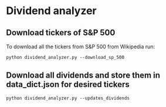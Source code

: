 # Dividend analyzer
## Download tickers of S&P 500
To download all the tickers from S&P 500 from Wikipedia run:

`python dividend_analyzer.py --download_sp_500`

## Download all dividends and store them in data_dict.json for desired tickers

`python dividend_analyzer.py --updates_dividends`

